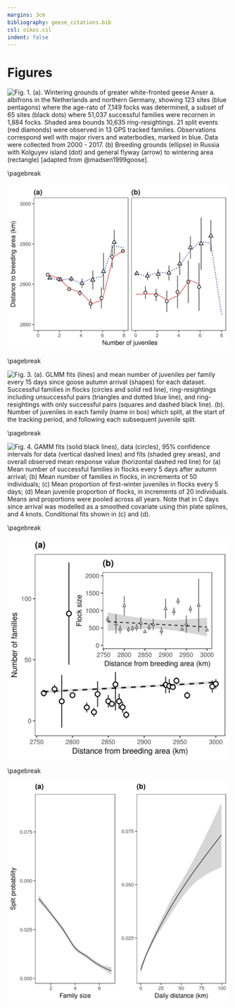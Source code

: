 ```yaml
---
margins: 3cm
bibliography: geese_citations.bib
csl: oikos.csl
indent: false
---
```


# Figures

![**Fig. 1. (a).** Wintering grounds of greater white-fronted geese _Anser a. albifrons_ in the Netherlands and northern Germany, showing 123 sites (blue pentagons) where the age-rato of 7,149 focks was determined, a subset of 65 sites (black dots) where 51,037 successful families were recornen in 1,884 focks. Shaded area bounds 10,635 ring-resightings. 21 split events (red diamonds) were observed in 13 GPS tracked families. Observations correspond well with major rivers and waterbodies, marked in blue. Data were collected from 2000 - 2017. **(b)** Breeding grounds (ellipse) in Russia with Kolguyev island (dot) and general flyway (arrow) to wintering area (rectangle) [adapted from @madsen1999goose].](fig1.png)

\pagebreak

![**Fig. 2.** LMM fts (lines), and mean distance of wintering sites from Kolguyev island (symbols) per number of juveniles in a family for **(a)** family size counts and **(b)** ring-resightings. Data and fit for records from < 60 days after arrival to the wintering grounds (circles and solid red lines), and data and fit for records 60 days after arrival (triangles and dashed blue lines), and 95% confidence intervals for the data are shown.](fig2.png)

\pagebreak

![**Fig. 3. (a).** GLMM fits (lines) and mean number of juveniles per family every 15 days since goose autumn arrival (shapes) for each dataset. Successful families in flocks (circles and solid red line), ring-resightings including unsuccessful pairs (triangles and dotted blue line), and ring-resightings with only successful pairs (squares and dashed black line). **(b)**. Number of juveniles in each family (name in box) which split, at the start of the tracking period, and following each subsequent juvenile split.](fig3.png)

\pagebreak

![**Fig. 4.** GAMM fits (solid black lines), data (circles), 95% confidence intervals for data (vertical dashed lines) and fits (shaded grey areas), and overall observed mean response value (horizontal dashed red line) for **(a)** Mean number of successful families in flocks every 5 days after autumn arrival; **(b)** Mean number of families in flocks, in increments of 50 individuals; **(c)** Mean proportion of first-winter juveniles in flocks every 5 days; **(d)** Mean juvenile proportion of flocks, in increments of 20 individuals. Means and proportions were pooled across all years. Note that in C days since arrival was modelled as a smoothed covariate using thin plate splines, and 4 knots. Conditional fits shown in (c) and (d).](fig4.png)

\pagebreak

![**Fig. 5.** GAMM fit (dashed line), data (circles), and 95% confidence intervals for data (vertical lines) and fits (shaded grey area) for **(a)** Mean number of families in flocks at distances from Kolguyev Island, in increments of 5km, and **(b)** Mean flock size at distances from Kolguyev Island, in increments of 25km. Sites to the north-east of the study site are approximately 500 km nearer to Kolguyev than sites in the south-west.](fig5.png)

\pagebreak

![**Fig. 6.** GLMM fits (lines) for split probability in relation to **(a)** family size, and **(b)** daily distance travelled, with confidence intervals (shaded regions).](fig6.png)
